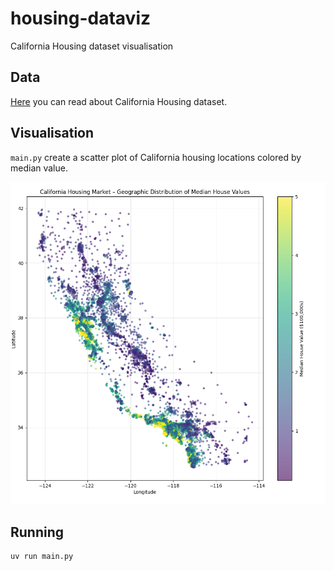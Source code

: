 # housing-dataviz

California Housing dataset visualisation 

## Data
[Here](https://scikit-learn.org/stable/datasets/real_world.html#california-housing-dataset) you can read about California Housing dataset.

## Visualisation
`main.py` create a scatter plot of California housing locations colored by median value. 

![](./assets/Figure_1.png)

## Running
```sh
uv run main.py
```
